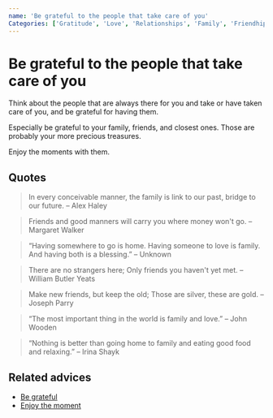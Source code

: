 ```yaml
---
name: 'Be grateful to the people that take care of you'
Categories: ['Gratitude', 'Love', 'Relationships', 'Family', 'Friendhip']
---
```

# Be grateful to the people that take care of you

Think about the people that are always there for you and take or have taken care of you, and be grateful for having them.

Especially be grateful to your family, friends, and closest ones. Those are probably your more precious treasures.

Enjoy the moments with them.

## Quotes

> In every conceivable manner, the family is link to our past, bridge to our future. – Alex Haley

> Friends and good manners will carry you where money won't go. – Margaret Walker

> “Having somewhere to go is home. Having someone to love is family. And having both is a blessing.” – Unknown

> There are no strangers here; Only friends you haven't yet met. – William Butler Yeats

> Make new friends, but keep the old; Those are silver, these are gold. – Joseph Parry

> “The most important thing in the world is family and love.” – John Wooden

> “Nothing is better than going home to family and eating good food and relaxing.” – Irina Shayk

## Related advices

- [Be grateful](../Be%20grateful/index.md)
- [Enjoy the moment](../Enjoy%20the%20moment/index.md)